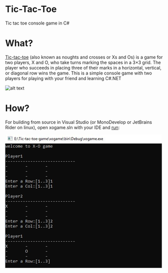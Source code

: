 # Tic-Tac-Toe
Tic tac toe console game in C#

# What?
[Tic-tac-toe](https://en.wikipedia.org/wiki/Tic-tac-toe) (also known as noughts and crosses or Xs and Os) is a game for two players, X and O, who take turns marking the spaces in a 3×3 grid. The player who succeeds in placing three of their marks in a horizontal, vertical, or diagonal row wins the game. This is a simple console game with two players for playing with your friend and learning C#.NET

![alt text](https://upload.wikimedia.org/wikipedia/commons/3/32/Tic_tac_toe.svg "Tic tac toe game")

# How?
For building from source in Visual Studio (or MonoDevelop or JetBrains Rider on linux), open xogame.sln with your IDE and [run](https://www.youtube.com/watch?v=b4h1q3cCl2w):

![alt text](https://github.com/Musti1729/Tic-Tac-Toe/blob/master/run.JPG "Running console of game")
